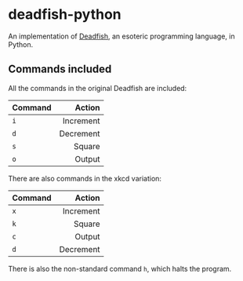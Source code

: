# deadfish-python

An implementation of [Deadfish](http://esolangs.org/wiki/Deadfish), an esoteric programming language, in Python.

## Commands included

All the commands in the original Deadfish are included:

| Command | Action    |
|:--------|----------:|
| `i`     | Increment |
| `d`     | Decrement |
| `s`     | Square    |
| `o`     | Output    |

There are also commands in the xkcd variation:

| Command | Action    |
|:--------|----------:|
| `x`     | Increment |
| `k`     | Square    |
| `c`     | Output    |
| `d`     | Decrement |

There is also the non-standard command `h`, which halts the program.